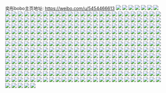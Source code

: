 奕彤bobo主页地址: https://weibo.com/u/5454466613 
![](https://wx4.sinaimg.cn/mw2000/005X8nVXly1h8wpazjfvzj30u0140tfc.jpg) 
![](https://wx4.sinaimg.cn/mw2000/005X8nVXly1h8wpayiq7kj30u0140104.jpg) 
![](https://wx4.sinaimg.cn/mw2000/005X8nVXly1h8wpayvjnnj30u0140do0.jpg) 
![](https://wx4.sinaimg.cn/mw2000/005X8nVXly1h8wpaz7y6ej30u0140dm1.jpg) 
![](https://wx4.sinaimg.cn/mw2000/005X8nVXly1h8u1raz1akj31rw35rnpe.jpg) 
![](https://wx4.sinaimg.cn/mw2000/005X8nVXly1h8u1rj8zatj31rw35rb2a.jpg) 
![](https://wx4.sinaimg.cn/mw2000/005X8nVXly1h8u1r837vqj31rw35rnpe.jpg) 
![](https://wx4.sinaimg.cn/mw2000/005X8nVXly1h8u1rf5n1xj31rw35rqv6.jpg) 
![](https://wx4.sinaimg.cn/mw2000/005X8nVXly1h8u1r45inij31rw35r4qr.jpg) 
![](https://wx4.sinaimg.cn/mw2000/005X8nVXly1h8u1rlju1wj31rw35r1ky.jpg) 
![](https://wx4.sinaimg.cn/mw2000/005X8nVXly1h8qxi13v2wj31q832rb2b.jpg) 
![](https://wx4.sinaimg.cn/mw2000/005X8nVXly1h8qxhx4ruxj335s1rxkjm.jpg) 
![](https://wx4.sinaimg.cn/mw2000/005X8nVXly1h8qxi3q37fj31hw2nykjm.jpg) 
![](https://wx4.sinaimg.cn/mw2000/005X8nVXly1h8ph21xddkj31hc140duj.jpg) 
![](https://wx4.sinaimg.cn/mw2000/005X8nVXly1h8ph22tpe9j31hc140axv.jpg) 
![](https://wx4.sinaimg.cn/mw2000/005X8nVXly1h8ph22i6q4j31hc140tj7.jpg) 
![](https://wx4.sinaimg.cn/mw2000/005X8nVXly1h8ph00xpfsj335q1rxu12.jpg) 
![](https://wx4.sinaimg.cn/mw2000/005X8nVXly1h8pgzw4426j30vz1kwx3f.jpg) 
![](https://wx4.sinaimg.cn/mw2000/005X8nVXly1h8ph02bytfj31ja0v2tto.jpg) 
![](https://wx4.sinaimg.cn/mw2000/005X8nVXly1h8ph0an4e0j335q1rxx6t.jpg) 
![](https://wx4.sinaimg.cn/mw2000/005X8nVXly1h8ph0exufxj31r90zkn16.jpg) 
![](https://wx4.sinaimg.cn/mw2000/005X8nVXly1h8ph04t11jj31rw35rx6q.jpg) 
![](https://wx4.sinaimg.cn/mw2000/005X8nVXly1h8ph0e7h3xj335q1rx7wm.jpg) 
![](https://wx4.sinaimg.cn/mw2000/005X8nVXly1h8ph075gwjj31rw35px6r.jpg) 
![](https://wx4.sinaimg.cn/mw2000/005X8nVXly1h8ph0jftc2j335q1rxe88.jpg) 
![](https://wx4.sinaimg.cn/mw2000/005X8nVXly1h4ux54xfe1j316o1kw7wh.jpg) 
![](https://wx4.sinaimg.cn/mw2000/005X8nVXly1h4ux5e6imej32c033zu11.jpg) 
![](https://wx4.sinaimg.cn/mw2000/005X8nVXly1h4ux579e8uj316o1kw7wh.jpg) 
![](https://wx4.sinaimg.cn/mw2000/005X8nVXly1h4ux57rh9vj316o1kvast.jpg) 
![](https://wx4.sinaimg.cn/mw2000/005X8nVXly1h4ux67nl5jj32c0340u0y.jpg) 
![](https://wx4.sinaimg.cn/mw2000/005X8nVXly1h4ux51j8sej316o1kw4qp.jpg) 
![](https://wx4.sinaimg.cn/mw2000/005X8nVXly1h4ux64ksqbj316o1kw1kx.jpg) 
![](https://wx4.sinaimg.cn/mw2000/005X8nVXly1h4ux61vb4nj32c033ze84.jpg) 
![](https://wx4.sinaimg.cn/mw2000/005X8nVXly1h4ux639wavj316o1kwnez.jpg) 
![](https://wx4.sinaimg.cn/mw2000/005X8nVXly1h4ux6any84j32c0340hdv.jpg) 
![](https://wx4.sinaimg.cn/mw2000/005X8nVXly1h3df94hwepj30u0191dm5.jpg) 
![](https://wx4.sinaimg.cn/mw2000/005X8nVXly1h3df93tqtkj30u0191q8d.jpg) 
![](https://wx4.sinaimg.cn/mw2000/005X8nVXly1h3df961w46j30u0191gs3.jpg) 
![](https://wx4.sinaimg.cn/mw2000/005X8nVXly1h3bjn37l2bj324g2txb2b.jpg) 
![](https://wx4.sinaimg.cn/mw2000/005X8nVXly1h3bjmwdb59j31sc2dsu0y.jpg) 
![](https://wx4.sinaimg.cn/mw2000/005X8nVXly1h2hk799veej32kg1xc1kz.jpg) 
![](https://wx4.sinaimg.cn/mw2000/005X8nVXly1h2hk735cifj32pp21ahdv.jpg) 
![](https://wx4.sinaimg.cn/mw2000/005X8nVXly1h263sycr85j31ix2pnu0x.jpg) 
![](https://wx4.sinaimg.cn/mw2000/005X8nVXly1h263t58odfj32c02c0u0y.jpg) 
![](https://wx4.sinaimg.cn/mw2000/005X8nVXly1h263ta483oj32c02c07wi.jpg) 
![](https://wx4.sinaimg.cn/mw2000/005X8nVXly1gzp67oq6paj30n03lge3z.jpg) 
![](https://wx4.sinaimg.cn/mw2000/005X8nVXly1gzp5lt1lnvj32ds1sc7wj.jpg) 
![](https://wx4.sinaimg.cn/mw2000/005X8nVXly1gzp5lzii3ej326s2x1kjo.jpg) 
![](https://wx4.sinaimg.cn/mw2000/005X8nVXgy1gyjv1dmn95j30ol0wrh7w.jpg) 
![](https://wx4.sinaimg.cn/mw2000/005X8nVXgy1gyjv1f3ejgj316o1kw7wh.jpg) 
![](https://wx4.sinaimg.cn/mw2000/005X8nVXgy1gyjv1gg76qj31qz33zqv6.jpg) 
![](https://wx4.sinaimg.cn/mw2000/005X8nVXgy1gyjv1houydj31qz2bznpe.jpg) 
![](https://wx4.sinaimg.cn/mw2000/005X8nVXgy1gyjv1ien96j30w01kw1kx.jpg) 
![](https://wx4.sinaimg.cn/mw2000/005X8nVXgy1gyjv1cr4q3j30w01kw1kx.jpg) 
![](https://wx4.sinaimg.cn/mw2000/005X8nVXgy1gyj9vy2zm8j30sg16o4qp.jpg) 
![](https://wx4.sinaimg.cn/mw2000/005X8nVXgy1gyj9w2zvamj30pt0yd7ha.jpg) 
![](https://wx4.sinaimg.cn/mw2000/005X8nVXgy1gyj9w22zswj30sg16o1jd.jpg) 
![](https://wx4.sinaimg.cn/mw2000/005X8nVXgy1gyj9w3yh3xj30nz0vywmv.jpg) 
![](https://wx4.sinaimg.cn/mw2000/005X8nVXgy1gyj9w5mw5fj315k1jfx56.jpg) 
![](https://wx4.sinaimg.cn/mw2000/005X8nVXgy1gyj9weo2mgj32c0340u10.jpg) 
![](https://wx4.sinaimg.cn/mw2000/005X8nVXgy1gyj9w9kz0dj32362s9kjn.jpg) 
![](https://wx4.sinaimg.cn/mw2000/005X8nVXgy1gyj9vwpsz9j31z52mvu0y.jpg) 
![](https://wx4.sinaimg.cn/mw2000/005X8nVXgy1gyj9w0o3qsj31n826yqv5.jpg) 
![](https://wx4.sinaimg.cn/mw2000/005X8nVXgy1gyi7q3y278j33402c07wj.jpg) 
![](https://wx4.sinaimg.cn/mw2000/005X8nVXgy1gyi7q02u69j33402c04qs.jpg) 
![](https://wx4.sinaimg.cn/mw2000/005X8nVXgy1gy64qjkul8j31s52djx6q.jpg) 
![](https://wx4.sinaimg.cn/mw2000/005X8nVXly1gwyojl9agmj31sc2ds4qr.jpg) 
![](https://wx4.sinaimg.cn/mw2000/005X8nVXly1gwyoj9fcuzj321e2pux6r.jpg) 
![](https://wx4.sinaimg.cn/mw2000/005X8nVXly1gwyojnkoapj31m91m9b29.jpg) 
![](https://wx4.sinaimg.cn/mw2000/005X8nVXly1gwyojbogvuj31401hcww2.jpg) 
![](https://wx4.sinaimg.cn/mw2000/005X8nVXly1gwyoji3gzdj31yf2lw7wj.jpg) 
![](https://wx4.sinaimg.cn/mw2000/005X8nVXly1gwyojoeqnzj32c02c0b29.jpg) 
![](https://wx4.sinaimg.cn/mw2000/005X8nVXly1gvxqujoezpj30u0191aeo.jpg) 
![](https://wx4.sinaimg.cn/mw2000/005X8nVXly1gvxquk0l57j31910u0n18.jpg) 
![](https://wx4.sinaimg.cn/mw2000/005X8nVXly1gvwn7l0wutj30u0140k1a.jpg) 
![](https://wx4.sinaimg.cn/mw2000/005X8nVXly1gvwn7kbup6j30u01407dx.jpg) 
![](https://wx4.sinaimg.cn/mw2000/005X8nVXly1gvwn7m9hs4j30u0140qbk.jpg) 
![](https://wx4.sinaimg.cn/mw2000/005X8nVXly1gvwn7mthf8j31400u0wk1.jpg) 
![](https://wx4.sinaimg.cn/mw2000/005X8nVXly1gvwn7lnubyj30u0140gtu.jpg) 
![](https://wx4.sinaimg.cn/mw2000/005X8nVXly1gvwn7nagunj30u014042z.jpg) 
![](https://wx4.sinaimg.cn/mw2000/005X8nVXgy1guv0mqqh3jj60u013igrt02.jpg) 
![](https://wx4.sinaimg.cn/mw2000/005X8nVXgy1guv0nhq651j60u013z44p02.jpg) 
![](https://wx4.sinaimg.cn/mw2000/005X8nVXgy1guv0nj1ajuj60u01400yi02.jpg) 
![](https://wx4.sinaimg.cn/mw2000/005X8nVXly1gtvr95i53kj630l30l4qr02.jpg) 
![](https://wx4.sinaimg.cn/mw2000/005X8nVXly1gtvr98a7f8j62y82y81kz02.jpg) 
![](https://wx4.sinaimg.cn/mw2000/005X8nVXly1gtvr9egwf6j62q52q5npe02.jpg) 
![](https://wx4.sinaimg.cn/mw2000/005X8nVXly1gtvr9b7hd9j62s32s3npe02.jpg) 
![](https://wx4.sinaimg.cn/mw2000/005X8nVXly1gtovtdstepj61nr2ya7wi02.jpg) 
![](https://wx4.sinaimg.cn/mw2000/005X8nVXly1gtovtfkhldj61lg2u6b2a02.jpg) 
![](https://wx4.sinaimg.cn/mw2000/005X8nVXly1gtovtgy0vej31qi334qv5.jpg) 
![](https://wx4.sinaimg.cn/mw2000/005X8nVXly1gtovtimr6hj61p730vhdu02.jpg) 
![](https://wx4.sinaimg.cn/mw2000/005X8nVXly1gtfl6pgf32j623u35se8202.jpg) 
![](https://wx4.sinaimg.cn/mw2000/005X8nVXly1gtfl6rupg8j623u35sb2a02.jpg) 
![](https://wx4.sinaimg.cn/mw2000/005X8nVXly1gtfl6tvji5j621s32qu0x02.jpg) 
![](https://wx4.sinaimg.cn/mw2000/005X8nVXly1gtfl6nee6oj623u35s1ky02.jpg) 
![](https://wx4.sinaimg.cn/mw2000/005X8nVXly1gtc1s3v8ylj32933047wi.jpg) 
![](https://wx4.sinaimg.cn/mw2000/005X8nVXly1gtc1s5bsz5j31l6249b29.jpg) 
![](https://wx4.sinaimg.cn/mw2000/005X8nVXly1gtb0bcklufj31bk2bub29.jpg) 
![](https://wx4.sinaimg.cn/mw2000/005X8nVXly1gtb0bdib3xj31401z44qp.jpg) 
![](https://wx4.sinaimg.cn/mw2000/005X8nVXly1gtb0befyvvj312w1x61jw.jpg) 
![](https://wx4.sinaimg.cn/mw2000/005X8nVXly1gtb0bexaf2j30nu16eh1p.jpg) 
![](https://wx4.sinaimg.cn/mw2000/005X8nVXly1gt2u4137ebj30u01hcwt6.jpg) 
![](https://wx4.sinaimg.cn/mw2000/005X8nVXly1gt2u42r486j30u00u0tg3.jpg) 
![](https://wx4.sinaimg.cn/mw2000/005X8nVXly1gswo7w2r1fj30u014011h.jpg) 
![](https://wx4.sinaimg.cn/mw2000/005X8nVXly1gswo7xr367j30u01hb7lk.jpg) 
![](https://wx4.sinaimg.cn/mw2000/005X8nVXly1gswo7yzfdjj30u01404dy.jpg) 
![](https://wx4.sinaimg.cn/mw2000/005X8nVXly1gswo8069ulj30u01hck0u.jpg) 
![](https://wx4.sinaimg.cn/mw2000/005X8nVXly1gst5lfgeyaj30u01hbqjj.jpg) 
![](https://wx4.sinaimg.cn/mw2000/005X8nVXly1gst5lgj5tij30u01hcdqs.jpg) 
![](https://wx4.sinaimg.cn/mw2000/005X8nVXly1gst5lhkynwj30u01hch16.jpg) 
![](https://wx4.sinaimg.cn/mw2000/005X8nVXly1gst5l6q1qij30u01heqdz.jpg) 
![](https://wx4.sinaimg.cn/mw2000/005X8nVXly1gst5liqmwjj30u01hcwub.jpg) 
![](https://wx4.sinaimg.cn/mw2000/005X8nVXly1gst5lsrm0cj30u01hc7er.jpg) 
![](https://wx4.sinaimg.cn/mw2000/005X8nVXly1gst5l3bcerj30u01hbak3.jpg) 
![](https://wx4.sinaimg.cn/mw2000/005X8nVXly1gst5l2b227j30u0140wr2.jpg) 
![](https://wx4.sinaimg.cn/mw2000/005X8nVXly1gst5l4j1xdj30u01hck1h.jpg) 
![](https://wx4.sinaimg.cn/mw2000/005X8nVXly1gst5l9kfgyj30u01hbtiv.jpg) 
![](https://wx4.sinaimg.cn/mw2000/005X8nVXly1gst5le980wj30u014013p.jpg) 
![](https://wx4.sinaimg.cn/mw2000/005X8nVXly1gst5l5ym09j30u01hcqam.jpg) 
![](https://wx4.sinaimg.cn/mw2000/005X8nVXly1gst5l5b1vij30u01haqbb.jpg) 
![](https://wx4.sinaimg.cn/mw2000/005X8nVXly1gst5lax9b0j30u01t74eu.jpg) 
![](https://wx4.sinaimg.cn/mw2000/005X8nVXly1gst5mci9qoj30u01hck1i.jpg) 
![](https://wx4.sinaimg.cn/mw2000/005X8nVXly1gst5l8d95rj30u01hcn6y.jpg) 
![](https://wx4.sinaimg.cn/mw2000/005X8nVXly1gst5lc7k43j30u01t77ir.jpg) 
![](https://wx4.sinaimg.cn/mw2000/005X8nVXly1gst5ld7sgrj30u01hctii.jpg) 
![](https://wx4.sinaimg.cn/mw2000/005X8nVXly1gst5ib36e6j30sg23te1k.jpg) 
![](https://wx4.sinaimg.cn/mw2000/005X8nVXly1gst5iduw1rj30sg6bke81.jpg) 
![](https://wx4.sinaimg.cn/mw2000/005X8nVXly1gst5igqik3j30pr6bknpd.jpg) 
![](https://wx4.sinaimg.cn/mw2000/005X8nVXly1gss1etvompj30kb104te6.jpg) 
![](https://wx4.sinaimg.cn/mw2000/005X8nVXly1gss1exxrl1j30u01hdnb6.jpg) 
![](https://wx4.sinaimg.cn/mw2000/005X8nVXly1gss1evd03tj30ld11zjyd.jpg) 
![](https://wx4.sinaimg.cn/mw2000/005X8nVXly1gss1f0xre9j30u01hagx1.jpg) 
![](https://wx4.sinaimg.cn/mw2000/005X8nVXly1gss1f5i1msj30u01hc7l4.jpg) 
![](https://wx4.sinaimg.cn/mw2000/005X8nVXly1gss1fseohrj60u01hctp602.jpg) 
![](https://wx4.sinaimg.cn/mw2000/005X8nVXgy1gsnodvyl91j30u01hcwrb.jpg) 
![](https://wx4.sinaimg.cn/mw2000/005X8nVXgy1gsnodxulnjj30u01hc47z.jpg) 
![](https://wx4.sinaimg.cn/mw2000/005X8nVXgy1gsnodwxj9jj30u01hcdrj.jpg) 
![](https://wx4.sinaimg.cn/mw2000/005X8nVXgy1gsnodyp46tj30u01hcq9l.jpg) 
![](https://wx4.sinaimg.cn/mw2000/005X8nVXgy1gsnodzgn8oj30u0140acs.jpg) 
![](https://wx4.sinaimg.cn/mw2000/005X8nVXgy1gsnoe097ctj60u01hctec02.jpg) 
![](https://wx4.sinaimg.cn/mw2000/005X8nVXly1gsithlyvwsj30u01hcwqz.jpg) 
![](https://wx4.sinaimg.cn/mw2000/005X8nVXly1gsfndfpymcj32b42b47wl.jpg) 
![](https://wx4.sinaimg.cn/mw2000/005X8nVXly1gs9r7600nvj30u01hcal6.jpg) 
![](https://wx4.sinaimg.cn/mw2000/005X8nVXly1gs9r773pbuj30u0140k0z.jpg) 
![](https://wx4.sinaimg.cn/mw2000/005X8nVXly1grygqvw01kj31400u0jyv.jpg) 
![](https://wx4.sinaimg.cn/mw2000/005X8nVXly1grygqhekiqj30u0140qb1.jpg) 
![](https://wx4.sinaimg.cn/mw2000/005X8nVXly1grygqts7ybj30u0140qe0.jpg) 
![](https://wx4.sinaimg.cn/mw2000/005X8nVXly1grygqfd1lfj30u01hbqd5.jpg) 
![](https://wx4.sinaimg.cn/mw2000/005X8nVXly1grqdqu7g4kj60u014046g02.jpg) 
![](https://wx4.sinaimg.cn/mw2000/005X8nVXly1grqdqzb83mj30u00u0gr8.jpg) 
![](https://wx4.sinaimg.cn/mw2000/005X8nVXly1grqdr4xjxpj30u00u0q8o.jpg) 
![](https://wx4.sinaimg.cn/mw2000/005X8nVXly1grqdr7tpfej30u00u0n0p.jpg) 
![](https://wx4.sinaimg.cn/mw2000/005X8nVXly1grnxq3nxobj30u0140gqr.jpg) 
![](https://wx4.sinaimg.cn/mw2000/005X8nVXly1grnxq71kyxj30u014079i.jpg) 
![](https://wx4.sinaimg.cn/mw2000/005X8nVXly1grlntygz8rj30qo1f0jvc.jpg) 
![](https://wx4.sinaimg.cn/mw2000/005X8nVXly1grkinvlk69j60u013zgrr02.jpg) 
![](https://wx4.sinaimg.cn/mw2000/005X8nVXly1grkinx20rdj31400u043e.jpg) 
![](https://wx4.sinaimg.cn/mw2000/005X8nVXly1grkinwcwbnj30u013z0vs.jpg) 
![](https://wx4.sinaimg.cn/mw2000/005X8nVXly1grkinxs662j31400u0jw3.jpg) 
![](https://wx4.sinaimg.cn/mw2000/005X8nVXly1grj8js0zvrj30u01hc7mv.jpg) 
![](https://wx4.sinaimg.cn/mw2000/005X8nVXly1grj8jue3n6j30u01hcwqc.jpg) 
![](https://wx4.sinaimg.cn/mw2000/005X8nVXly1grj8jw92efj30u01hb7lw.jpg) 
![](https://wx4.sinaimg.cn/mw2000/005X8nVXly1grj8jxo3qcj30u00u0dsf.jpg) 
![](https://wx4.sinaimg.cn/mw2000/005X8nVXly1grj8jzgt57j30u0140qo3.jpg) 
![](https://wx4.sinaimg.cn/mw2000/005X8nVXly1grj8k1c8abj31400u0wtz.jpg) 
![](https://wx4.sinaimg.cn/mw2000/005X8nVXly1grj8k2r795j30u00u0gzt.jpg) 
![](https://wx4.sinaimg.cn/mw2000/005X8nVXly1grj8k6c475j30u0114gx2.jpg) 
![](https://wx4.sinaimg.cn/mw2000/005X8nVXly1grj8k44kt5j30u00u0k2j.jpg) 
![](https://wx4.sinaimg.cn/mw2000/005X8nVXly1grimyaqnzfj30u00u0457.jpg) 
![](https://wx4.sinaimg.cn/mw2000/005X8nVXly1grh30wsw4xj312y1x9b2a.jpg) 
![](https://wx4.sinaimg.cn/mw2000/005X8nVXly1grh310nfmfj30qh0zbtzw.jpg) 
![](https://wx4.sinaimg.cn/mw2000/005X8nVXly1grh30vo6tij31hc1z47wj.jpg) 
![](https://wx4.sinaimg.cn/mw2000/005X8nVXly1grh30rcfngj32bc334kjr.jpg) 
![](https://wx4.sinaimg.cn/mw2000/005X8nVXly1grh30jez4bj32bc334npi.jpg) 
![](https://wx4.sinaimg.cn/mw2000/005X8nVXly1grh30t9exxj32392sc1l1.jpg) 
![](https://wx4.sinaimg.cn/mw2000/005X8nVXly1grh30n0ik7j61qh3331l102.jpg) 
![](https://wx4.sinaimg.cn/mw2000/005X8nVXly1grh30e30g7j32bc3341l3.jpg) 
![](https://wx4.sinaimg.cn/mw2000/005X8nVXly1grh30znanoj31261vw1ky.jpg) 
![](https://wx4.sinaimg.cn/mw2000/005X8nVXly1grer2n1pfzj30u00u0jxa.jpg) 
![](https://wx4.sinaimg.cn/mw2000/005X8nVXly1grer2e5j78j30u00u0jx4.jpg) 
![](https://wx4.sinaimg.cn/mw2000/005X8nVXly1grer2hmiyij30u00u0ag4.jpg) 
![](https://wx4.sinaimg.cn/mw2000/005X8nVXly1grer2k7roej30u00u0wlx.jpg) 
![](https://wx4.sinaimg.cn/mw2000/005X8nVXly1grb3u5lndcj30u01hc7d5.jpg) 
![](https://wx4.sinaimg.cn/mw2000/005X8nVXly1grb3u8cguwj30u01hcqay.jpg) 
![](https://wx4.sinaimg.cn/mw2000/005X8nVXly1grb3u73nyaj30u01hcwpt.jpg) 
![](https://wx4.sinaimg.cn/mw2000/005X8nVXly1grb3uaadwcj30u01hctik.jpg) 
![](https://wx4.sinaimg.cn/mw2000/005X8nVXly1grb3ue7nt8j30u014045i.jpg) 
![](https://wx4.sinaimg.cn/mw2000/005X8nVXly1grb3ubnrdfj30u01hcdjz.jpg) 
![](https://wx4.sinaimg.cn/mw2000/005X8nVXly1gra6a9mtvbj30u01hck3u.jpg) 
![](https://wx4.sinaimg.cn/mw2000/005X8nVXly1gra6acczoxj30u01hbdrl.jpg) 
![](https://wx4.sinaimg.cn/mw2000/005X8nVXly1gra6ae6y3dj30u01hcaqm.jpg) 
![](https://wx4.sinaimg.cn/mw2000/005X8nVXly1gra2dm95gvj30u01hc7oa.jpg) 
![](https://wx4.sinaimg.cn/mw2000/005X8nVXly1gra2e25c6uj30u01hb7f1.jpg) 
![](https://wx4.sinaimg.cn/mw2000/005X8nVXly1gra2dysuv2j30u01hbdt5.jpg) 
![](https://wx4.sinaimg.cn/mw2000/005X8nVXly1gr2i0eucsij30u01hcqc2.jpg) 
![](https://wx4.sinaimg.cn/mw2000/005X8nVXly1gr2i0frqrvj30u01hcajt.jpg) 
![](https://wx4.sinaimg.cn/mw2000/005X8nVXly1gqzdjkearzj60ta1ligyx02.jpg) 
![](https://wx4.sinaimg.cn/mw2000/005X8nVXly1gqa7h476ipj30u01t214d.jpg) 
![](https://wx4.sinaimg.cn/mw2000/005X8nVXly1gqa7h5s4s6j30u01t3aii.jpg) 
![](https://wx4.sinaimg.cn/mw2000/005X8nVXly1gq8tdc3spcj30u01t0tjd.jpg) 
![](https://wx4.sinaimg.cn/mw2000/005X8nVXly1gq8tdgmqfuj31400u0dmu.jpg) 
![](https://wx4.sinaimg.cn/mw2000/005X8nVXly1gq8tdeensfj30u01t34d0.jpg) 
![](https://wx4.sinaimg.cn/mw2000/005X8nVXly1gq8tdfo6adj30u0190wo1.jpg) 
![](https://wx4.sinaimg.cn/mw2000/005X8nVXly1gq8tdi3zcmj30vl0u0teu.jpg) 
![](https://wx4.sinaimg.cn/mw2000/005X8nVXly1gq8tdd9m01j30u0190nb2.jpg) 
![](https://wx4.sinaimg.cn/mw2000/005X8nVXly1gq8tdk4y7kj30sg2dbamz.jpg) 
![](https://wx4.sinaimg.cn/mw2000/005X8nVXly1gq8tdj52y1j30u015zq8j.jpg) 
![](https://wx4.sinaimg.cn/mw2000/005X8nVXly1gq8tdl72n1j30u90u0k00.jpg) 
![](https://wx4.sinaimg.cn/mw2000/005X8nVXly1goe2zh6rdwj30s21di4qp.jpg) 
![](https://wx4.sinaimg.cn/mw2000/005X8nVXly1goe2zk695qj30s41e0b29.jpg) 
![](https://wx4.sinaimg.cn/mw2000/005X8nVXly1goanubmsvgj335s35s4qx.jpg) 
![](https://wx4.sinaimg.cn/mw2000/005X8nVXly1goanuerwqjj331r31r4qw.jpg) 
![](https://wx4.sinaimg.cn/mw2000/005X8nVXly1goanuhruxmj335s35s4qx.jpg) 
![](https://wx4.sinaimg.cn/mw2000/005X8nVXly1goanujd5q1j32b42b4hdw.jpg) 
![](https://wx4.sinaimg.cn/mw2000/005X8nVXly1gntc2ot5x4j31fc33eu0x.jpg) 
![](https://wx4.sinaimg.cn/mw2000/005X8nVXly1gntc2pkq22j31gg35su0x.jpg) 
![](https://wx4.sinaimg.cn/mw2000/005X8nVXly1gntc2qgt93j31gg35sqv5.jpg) 
![](https://wx4.sinaimg.cn/mw2000/005X8nVXly1gntc2rws9kj31fh33q4qq.jpg) 
![](https://wx4.sinaimg.cn/mw2000/005X8nVXly1gnoktupf0aj31eq322u0y.jpg) 
![](https://wx4.sinaimg.cn/mw2000/005X8nVXly1gnokttl2mgj31e230lkjm.jpg) 
![](https://wx4.sinaimg.cn/mw2000/005X8nVXly1gnoktsep8lj31gg35su0y.jpg) 
![](https://wx4.sinaimg.cn/mw2000/005X8nVXly1gnoktp8ihfj31d02yc1l0.jpg) 
![](https://wx4.sinaimg.cn/mw2000/005X8nVXly1gnoktnglfwj30x21mqkjl.jpg) 
![](https://wx4.sinaimg.cn/mw2000/005X8nVXly1gnoktqqjpjj31de2z6u10.jpg) 
![](https://wx4.sinaimg.cn/mw2000/005X8nVXly1gnmaxwxn01j32b42b4hdw.jpg) 
![](https://wx4.sinaimg.cn/mw2000/005X8nVXly1gnmaxz0etgj32b42b4e85.jpg) 
![](https://wx4.sinaimg.cn/mw2000/005X8nVXly1gnc1olcj5cj325n2vjqv9.jpg) 
![](https://wx4.sinaimg.cn/mw2000/005X8nVXly1gnc1ojao53j32bc334e87.jpg) 
![](https://wx4.sinaimg.cn/mw2000/005X8nVXly1gnc1pjlmf3j328i2ze7wn.jpg) 
![](https://wx4.sinaimg.cn/mw2000/005X8nVXly1gn5tfpl64ij32b42b44qt.jpg) 
![](https://wx4.sinaimg.cn/mw2000/005X8nVXly1gn5tfsgq3pj32b42b44qu.jpg) 
![](https://wx4.sinaimg.cn/mw2000/005X8nVXly1gmdafg4fwmj30u00u0h9w.jpg) 
![](https://wx4.sinaimg.cn/mw2000/005X8nVXly1gmdafi0tlkj31s01s04qs.jpg) 
![](https://wx4.sinaimg.cn/mw2000/005X8nVXly1gmdafgh5yvj30t90t9nkb.jpg) 
![](https://wx4.sinaimg.cn/mw2000/005X8nVXly1gmdafjulpoj30u00u04lx.jpg) 
![](https://wx4.sinaimg.cn/mw2000/005X8nVXly1gmdafjc3t4j31pl1pl4qr.jpg) 
![](https://wx4.sinaimg.cn/mw2000/005X8nVXly1gmdafmiuknj30u00u0txg.jpg) 
![](https://wx4.sinaimg.cn/mw2000/005X8nVXly1gmdafkkphuj31hg1hge82.jpg) 
![](https://wx4.sinaimg.cn/mw2000/005X8nVXly1gmdafo729yj32b42b47wh.jpg) 
![](https://wx4.sinaimg.cn/mw2000/005X8nVXly1gmdafm0odyj31nn1nnu0y.jpg) 
![](https://wx4.sinaimg.cn/mw2000/005X8nVXly1gm9nn2nptij31401jg1b2.jpg) 
![](https://wx4.sinaimg.cn/mw2000/005X8nVXly1gm9nn3n6hjj31402kekjl.jpg) 
![](https://wx4.sinaimg.cn/mw2000/005X8nVXly1gm9nn4c5rhj314021xb29.jpg) 
![](https://wx4.sinaimg.cn/mw2000/005X8nVXly1gm9gwwtwvjj326w26whdw.jpg) 
![](https://wx4.sinaimg.cn/mw2000/005X8nVXly1gm9gwxxbetj31rz1s0b2a.jpg) 
![](https://wx4.sinaimg.cn/mw2000/005X8nVXly1gm78zrgw6xj313z0u0n4l.jpg) 
![](https://wx4.sinaimg.cn/mw2000/005X8nVXly1gm78zqt90fj30tx0txadr.jpg) 
![](https://wx4.sinaimg.cn/mw2000/005X8nVXly1gm78zsspyqj30tz0u0wju.jpg) 
![](https://wx4.sinaimg.cn/mw2000/005X8nVXly1gm78zs9dkwj31400u0wmv.jpg) 
![](https://wx4.sinaimg.cn/mw2000/005X8nVXly1gm678h9ggvj32b42b4u0z.jpg) 
![](https://wx4.sinaimg.cn/mw2000/005X8nVXly1gm675y2xpkj32b42b4kjo.jpg) 
![](https://wx4.sinaimg.cn/mw2000/005X8nVXly1gm67606ki0j32b42b4npg.jpg) 
![](https://wx4.sinaimg.cn/mw2000/005X8nVXly1gm50osdghwj31210sjat5.jpg) 
![](https://wx4.sinaimg.cn/mw2000/005X8nVXly1gm50ost2a3j31400u04qp.jpg) 
![](https://wx4.sinaimg.cn/mw2000/005X8nVXly1gm4jkxcuf7j30q82dcb2a.jpg) 
![](https://wx4.sinaimg.cn/mw2000/005X8nVXly1gm4jl1qlfnj314085pqvf.jpg) 
![](https://wx4.sinaimg.cn/mw2000/005X8nVXly1gm4jlpaejzj3140b7ykjv.jpg) 
![](https://wx4.sinaimg.cn/mw2000/005X8nVXly1gm4jlqzzm7j31403c4e84.jpg) 
![](https://wx4.sinaimg.cn/mw2000/005X8nVXly1gm4jlrz78mj31402yunpf.jpg) 
![](https://wx4.sinaimg.cn/mw2000/005X8nVXly1gm4jlt6vckj31401o24qq.jpg) 
![](https://wx4.sinaimg.cn/mw2000/005X8nVXly1gm4jludamyj31401o17wi.jpg) 
![](https://wx4.sinaimg.cn/mw2000/005X8nVXly1gm4jlvmasnj31402ytqv7.jpg) 
![](https://wx4.sinaimg.cn/mw2000/005X8nVXly1gm4jlwbrkej30qt0zq1kx.jpg) 
![](https://wx4.sinaimg.cn/mw2000/005X8nVXly1glzdj1g6vyj321c21cnpg.jpg) 
![](https://wx4.sinaimg.cn/mw2000/005X8nVXly1glzdj43229j325b25b1l1.jpg) 
![](https://wx4.sinaimg.cn/mw2000/005X8nVXly1glzdj7nfvvj325r25re85.jpg) 
![](https://wx4.sinaimg.cn/mw2000/005X8nVXly1glzdjbln5yj32b42b4kjp.jpg) 
![](https://wx4.sinaimg.cn/mw2000/005X8nVXly1glzdj8n8lfj30sw0sw1ek.jpg) 
![](https://wx4.sinaimg.cn/mw2000/005X8nVXly1glzdjks7v1j32b42b4u13.jpg) 
![](https://wx4.sinaimg.cn/mw2000/005X8nVXly1glzdjgflyrj32b42b4x6s.jpg) 
![](https://wx4.sinaimg.cn/mw2000/005X8nVXly1glzdjng7oej32b42b4npj.jpg) 
![](https://wx4.sinaimg.cn/mw2000/005X8nVXly1glzdjhaztxj30t812o4qp.jpg) 
![](https://wx4.sinaimg.cn/mw2000/005X8nVXly1glxiwm1v0yj30gs0gs407.jpg) 
![](https://wx4.sinaimg.cn/mw2000/005X8nVXly1glxiwll522j30u00u0jzw.jpg) 
![](https://wx4.sinaimg.cn/mw2000/005X8nVXly1glxiwmev56j30hk0hktb3.jpg) 
![](https://wx4.sinaimg.cn/mw2000/005X8nVXly1glx4csteo2j31gv1gwhdu.jpg) 
![](https://wx4.sinaimg.cn/mw2000/005X8nVXly1glx4cv0j7zj31lu254e84.jpg) 
![](https://wx4.sinaimg.cn/mw2000/005X8nVXly1glx4dwrkhdj32b42b4u12.jpg) 
![](https://wx4.sinaimg.cn/mw2000/005X8nVXly1glx4d384u1j32b42b4npg.jpg) 
![](https://wx4.sinaimg.cn/mw2000/005X8nVXly1glx4d0uno5j327z27zu0y.jpg) 
![](https://wx4.sinaimg.cn/mw2000/005X8nVXly1glx4cwprs5j32b42b4u11.jpg) 
![](https://wx4.sinaimg.cn/mw2000/005X8nVXly1glx4dr8p5rj32b42b47wn.jpg) 
![](https://wx4.sinaimg.cn/mw2000/005X8nVXly1glx4duc3wsj32b42b4x6s.jpg) 
![](https://wx4.sinaimg.cn/mw2000/005X8nVXly1glx4cymqw1j32b42b4kjp.jpg) 
![](https://wx4.sinaimg.cn/mw2000/005X8nVXly1glqnkaidzyj30u00u0aif.jpg) 
![](https://wx4.sinaimg.cn/mw2000/005X8nVXly1glqnkbmhj1j30u00u0aia.jpg) 
![](https://wx4.sinaimg.cn/mw2000/005X8nVXly1glqnkcley7j30u00u0afz.jpg) 
![](https://wx4.sinaimg.cn/mw2000/005X8nVXly1glombaswguj30u00u0jzk.jpg) 
![](https://wx4.sinaimg.cn/mw2000/005X8nVXly1gloch09qq5j30u00u00xi.jpg) 
![](https://wx4.sinaimg.cn/mw2000/005X8nVXly1gloch0tnwnj30u00u0mzp.jpg) 
![](https://wx4.sinaimg.cn/mw2000/005X8nVXly1gloch1hztyj30u00u0grd.jpg) 
![](https://wx4.sinaimg.cn/mw2000/005X8nVXly1gl4qn88kvaj30u0069752.jpg) 
![](https://wx4.sinaimg.cn/mw2000/005X8nVXly1gjs06xzrv5j30u0190q71.jpg) 
![](https://wx4.sinaimg.cn/mw2000/005X8nVXly1gjmwjc638oj30q61kw4gr.jpg) 
![](https://wx4.sinaimg.cn/mw2000/005X8nVXly1gjmwk7jh9ij30u00u07ku.jpg) 
![](https://wx4.sinaimg.cn/mw2000/005X8nVXly1gjmwl2s3roj30u00u0wmx.jpg) 
![](https://wx4.sinaimg.cn/mw2000/005X8nVXly1gjmwrk0ttfj30u00u07co.jpg) 
![](https://wx4.sinaimg.cn/mw2000/005X8nVXly1gjmwtc59w1j30q61kwatb.jpg) 
![](https://wx4.sinaimg.cn/mw2000/005X8nVXly1gjmwwnyvmrj30u00u0tkl.jpg) 
![](https://wx4.sinaimg.cn/mw2000/005X8nVXly1gj7w0lcep9j31kw1kwe83.jpg) 
![](https://wx4.sinaimg.cn/mw2000/005X8nVXly1gj7w0jwlvaj31kw1kwkjm.jpg) 
![](https://wx4.sinaimg.cn/mw2000/005X8nVXly1gj6u1vwssaj31400u011l.jpg) 
![](https://wx4.sinaimg.cn/mw2000/005X8nVXly1gj6tvez7ybj316o16o1kx.jpg) 
![](https://wx4.sinaimg.cn/mw2000/005X8nVXly1gj6tqmd4mbj314k1i44qp.jpg) 
![](https://wx4.sinaimg.cn/mw2000/005X8nVXly1gj6tql270pj316o1kwx6p.jpg) 
![](https://wx4.sinaimg.cn/mw2000/005X8nVXly1gj6tqmv2jtj30lu1bk1f6.jpg) 
![](https://wx4.sinaimg.cn/mw2000/005X8nVXly1gj6tqnlx7ej30q61kw7wh.jpg) 
![](https://wx4.sinaimg.cn/mw2000/005X8nVXly1gj6tqlnenhj30pm1jmnod.jpg) 
![](https://wx4.sinaimg.cn/mw2000/005X8nVXly1gj6tqixa1qj30q61kwe81.jpg) 
![](https://wx4.sinaimg.cn/mw2000/005X8nVXly1gj6tqjoueqj30pe1j8hdt.jpg) 
![](https://wx4.sinaimg.cn/mw2000/005X8nVXly1gj6tqob0cij30va1kwnpd.jpg) 
![](https://wx4.sinaimg.cn/mw2000/005X8nVXly1gj6tqoupixj30va1kwe81.jpg) 
